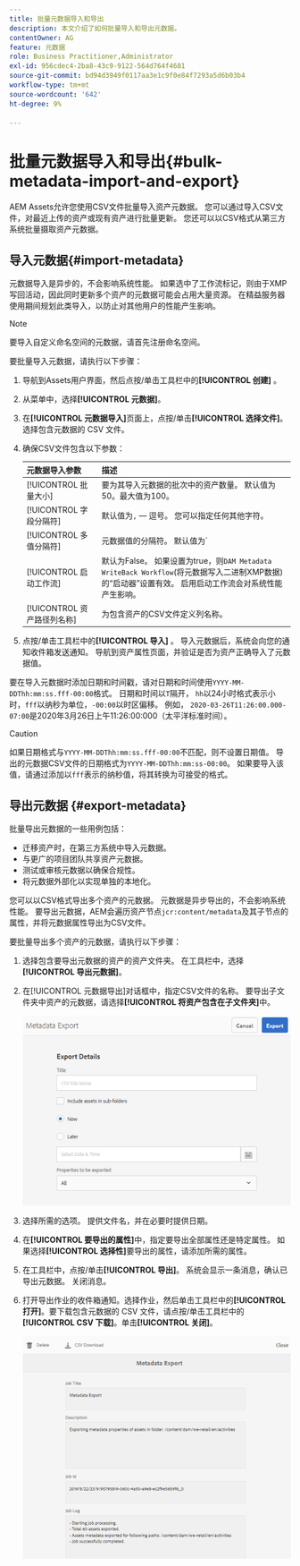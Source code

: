 ```yaml
---
title: 批量元数据导入和导出
description: 本文介绍了如何批量导入和导出元数据。
contentOwner: AG
feature: 元数据
role: Business Practitioner,Administrator
exl-id: 956cdec4-2ba8-43c9-9122-564d764f4681
source-git-commit: bd94d3949f0117aa3e1c9f0e84f7293a5d6b03b4
workflow-type: tm+mt
source-wordcount: '642'
ht-degree: 9%

---
```


# 批量元数据导入和导出{#bulk-metadata-import-and-export}

AEM Assets允许您使用CSV文件批量导入资产元数据。 您可以通过导入CSV文件，对最近上传的资产或现有资产进行批量更新。 您还可以以CSV格式从第三方系统批量摄取资产元数据。

## 导入元数据{#import-metadata}

元数据导入是异步的，不会影响系统性能。 如果选中了工作流标记，则由于XMP写回活动，因此同时更新多个资产的元数据可能会占用大量资源。 在精益服务器使用期间规划此类导入，以防止对其他用户的性能产生影响。

>[!NOTE]
>
>要导入自定义命名空间的元数据，请首先注册命名空间。

要批量导入元数据，请执行以下步骤：

1. 导航到Assets用户界面，然后点按/单击工具栏中的&#x200B;**[!UICONTROL 创建]** 。
1. 从菜单中，选择&#x200B;**[!UICONTROL 元数据]**。
1. 在&#x200B;**[!UICONTROL 元数据导入]**&#x200B;页面上，点按/单击&#x200B;**[!UICONTROL 选择文件]**。  选择包含元数据的 CSV 文件。
1. 确保CSV文件包含以下参数：

   | 元数据导入参数 | 描述 |
   |:---|:---|
   | [!UICONTROL 批量大小] | 要为其导入元数据的批次中的资产数量。 默认值为 50。最大值为100。 |
   | [!UICONTROL 字段分隔符] | 默认值为`,` — 逗号。 您可以指定任何其他字符。 |
   | [!UICONTROL 多值分隔符] | 元数据值的分隔符。 默认值为`|` — 管道。 |
   | [!UICONTROL 启动工作流] | 默认为False。 如果设置为true，则`DAM Metadata WriteBack Workflow`(将元数据写入二进制XMP数据)的“启动器”设置有效。 启用启动工作流会对系统性能产生影响。 |
   | [!UICONTROL 资产路径列名称] | 为包含资产的CSV文件定义列名称。 |

1. 点按/单击工具栏中的&#x200B;**[!UICONTROL 导入]** 。 导入元数据后，系统会向您的通知收件箱发送通知。 导航到资产属性页面，并验证是否为资产正确导入了元数据值。

要在导入元数据时添加日期和时间戳，请对日期和时间使用`YYYY-MM-DDThh:mm:ss.fff-00:00`格式。 日期和时间以`T`隔开， `hh`以24小时格式表示小时，`fff`以纳秒为单位，`-00:00`以时区偏移。 例如， `2020-03-26T11:26:00.000-07:00`是2020年3月26日上午11:26:00:000（太平洋标准时间）。

>[!CAUTION]
>
>如果日期格式与`YYYY-MM-DDThh:mm:ss.fff-00:00`不匹配，则不设置日期值。 导出的元数据CSV文件的日期格式为`YYYY-MM-DDThh:mm:ss-00:00`。 如果要导入该值，请通过添加以`fff`表示的纳秒值，将其转换为可接受的格式。

## 导出元数据 {#export-metadata}

批量导出元数据的一些用例包括：

* 迁移资产时，在第三方系统中导入元数据。
* 与更广的项目团队共享资产元数据。
* 测试或审核元数据以确保合规性。
* 将元数据外部化以实现单独的本地化。

您可以以CSV格式导出多个资产的元数据。 元数据是异步导出的，不会影响系统性能。 要导出元数据，AEM会遍历资产节点`jcr:content/metadata`及其子节点的属性，并将元数据属性导出为CSV文件。

要批量导出多个资产的元数据，请执行以下步骤：

1. 选择包含要导出元数据的资产的资产文件夹。 在工具栏中，选择&#x200B;**[!UICONTROL 导出元数据]**。

1. 在[!UICONTROL 元数据导出]对话框中，指定CSV文件的名称。 要导出子文件夹中资产的元数据，请选择&#x200B;**[!UICONTROL 将资产包含在子文件夹]**&#x200B;中。

   ![export_metadata_page](assets/export_metadata_page.png)

1. 选择所需的选项。 提供文件名，并在必要时提供日期。
1. 在&#x200B;**[!UICONTROL 要导出的属性]**&#x200B;中，指定要导出全部属性还是特定属性。 如果选择&#x200B;**[!UICONTROL 选择性]**&#x200B;要导出的属性，请添加所需的属性。

1. 在工具栏中，点按/单击&#x200B;**[!UICONTROL 导出]**。 系统会显示一条消息，确认已导出元数据。 关闭消息。

1. 打开导出作业的收件箱通知。选择作业，然后单击工具栏中的&#x200B;**[!UICONTROL 打开]**。要下载包含元数据的 CSV 文件，请点按/单击工具栏中的 **[!UICONTROL CSV 下载]**。单击&#x200B;**[!UICONTROL 关闭]**。

   ![csv_download](assets/csv_download.png)
